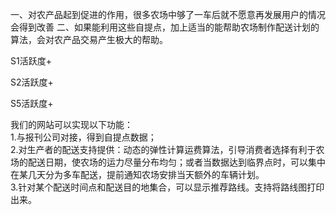 一、对农产品起到促进的作用，很多农场中够了一车后就不愿意再发展用户的情况会得到改善
二、如果能利用这些自提点，加上适当的能帮助农场制作配送计划的算法，会对农产品交易产生极大的帮助。


S1活跃度+

S2活跃度+

S5活跃度+



我们的网站可以实现以下功能：  
1.与报刊公司对接，得到自提点数据；   
2.对生产者的配送支持提供：动态的弹性计算运费算法，引导消费者选择有利于农场的配送日期，使农场的运力尽量分布均匀；或者当数据达到临界点时，可以集中在某几天分为多车配送，提前通知农场安排当天额外的车辆计划。   
3.针对某个配送时间点和配送目的地集合，可以显示推荐路线。支持将路线图打印出来。
